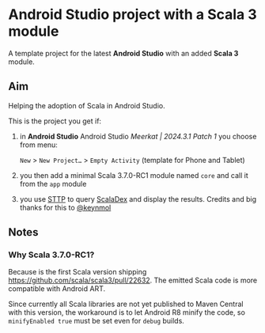 # Android Studio project with a Scala 3 module

A template project for the latest **Android Studio** with an added **Scala 3** module.

## Aim

Helping the adoption of Scala in Android Studio.

This is the project you get if:

1. in **Android Studio** Android Studio _Meerkat | 2024.3.1 Patch 1_ you choose from menu:

    `New` > `New Project…` > `Empty Activity` (template for Phone and Tablet)

2. you then add a minimal Scala 3.7.0-RC1 module named `core` and call it from the `app` module

3. you use [STTP](https://github.com/softwaremill/sttp) to query [ScalaDex](https://index.scala-lang.org/)
and display the results. Credits and big thanks for this to [@keynmol](https://github.com/keynmol)

## Notes

### Why Scala 3.7.0-RC1?

Because is the first Scala version shipping https://github.com/scala/scala3/pull/22632.
The emitted Scala code is more compatible with Android ART.

Since currently all Scala libraries are not yet published to Maven Central with this version,
the workaround is to let Android R8 minify the code,
so `minifyEnabled true` must be set even for `debug` builds.
